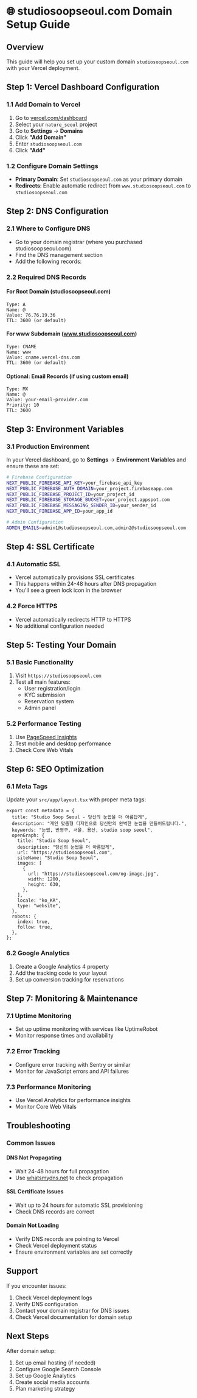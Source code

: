 # 🌐 studiosoopseoul.com Domain Setup Guide

## Overview

This guide will help you set up your custom domain `studiosoopseoul.com` with your Vercel deployment.

## Step 1: Vercel Dashboard Configuration

### 1.1 Add Domain to Vercel

1. Go to [vercel.com/dashboard](https://vercel.com/dashboard)
2. Select your `nature_seoul` project
3. Go to **Settings** → **Domains**
4. Click **"Add Domain"**
5. Enter `studiosoopseoul.com`
6. Click **"Add"**

### 1.2 Configure Domain Settings

- **Primary Domain**: Set `studiosoopseoul.com` as your primary domain
- **Redirects**: Enable automatic redirect from `www.studiosoopseoul.com` to `studiosoopseoul.com`

## Step 2: DNS Configuration

### 2.1 Where to Configure DNS

- Go to your domain registrar (where you purchased studiosoopseoul.com)
- Find the DNS management section
- Add the following records:

### 2.2 Required DNS Records

#### For Root Domain (studiosoopseoul.com)

```
Type: A
Name: @
Value: 76.76.19.36
TTL: 3600 (or default)
```

#### For www Subdomain (www.studiosoopseoul.com)

```
Type: CNAME
Name: www
Value: cname.vercel-dns.com
TTL: 3600 (or default)
```

#### Optional: Email Records (if using custom email)

```
Type: MX
Name: @
Value: your-email-provider.com
Priority: 10
TTL: 3600
```

## Step 3: Environment Variables

### 3.1 Production Environment

In your Vercel dashboard, go to **Settings** → **Environment Variables** and ensure these are set:

```bash
# Firebase Configuration
NEXT_PUBLIC_FIREBASE_API_KEY=your_firebase_api_key
NEXT_PUBLIC_FIREBASE_AUTH_DOMAIN=your_project.firebaseapp.com
NEXT_PUBLIC_FIREBASE_PROJECT_ID=your_project_id
NEXT_PUBLIC_FIREBASE_STORAGE_BUCKET=your_project.appspot.com
NEXT_PUBLIC_FIREBASE_MESSAGING_SENDER_ID=your_sender_id
NEXT_PUBLIC_FIREBASE_APP_ID=your_app_id

# Admin Configuration
ADMIN_EMAILS=admin1@studiosoopseoul.com,admin2@studiosoopseoul.com
```

## Step 4: SSL Certificate

### 4.1 Automatic SSL

- Vercel automatically provisions SSL certificates
- This happens within 24-48 hours after DNS propagation
- You'll see a green lock icon in the browser

### 4.2 Force HTTPS

- Vercel automatically redirects HTTP to HTTPS
- No additional configuration needed

## Step 5: Testing Your Domain

### 5.1 Basic Functionality

1. Visit `https://studiosoopseoul.com`
2. Test all main features:
   - User registration/login
   - KYC submission
   - Reservation system
   - Admin panel

### 5.2 Performance Testing

1. Use [PageSpeed Insights](https://pagespeed.web.dev/)
2. Test mobile and desktop performance
3. Check Core Web Vitals

## Step 6: SEO Optimization

### 6.1 Meta Tags

Update your `src/app/layout.tsx` with proper meta tags:

```tsx
export const metadata = {
  title: "Studio Soop Seoul - 당신의 눈썹을 더 아름답게",
  description: "개인 맞춤형 디자인으로 당신만의 완벽한 눈썹을 만들어드립니다.",
  keywords: "눈썹, 반영구, 서울, 용산, studio soop seoul",
  openGraph: {
    title: "Studio Soop Seoul",
    description: "당신의 눈썹을 더 아름답게",
    url: "https://studiosoopseoul.com",
    siteName: "Studio Soop Seoul",
    images: [
      {
        url: "https://studiosoopseoul.com/og-image.jpg",
        width: 1200,
        height: 630,
      },
    ],
    locale: "ko_KR",
    type: "website",
  },
  robots: {
    index: true,
    follow: true,
  },
};
```

### 6.2 Google Analytics

1. Create a Google Analytics 4 property
2. Add the tracking code to your layout
3. Set up conversion tracking for reservations

## Step 7: Monitoring & Maintenance

### 7.1 Uptime Monitoring

- Set up uptime monitoring with services like UptimeRobot
- Monitor response times and availability

### 7.2 Error Tracking

- Configure error tracking with Sentry or similar
- Monitor for JavaScript errors and API failures

### 7.3 Performance Monitoring

- Use Vercel Analytics for performance insights
- Monitor Core Web Vitals

## Troubleshooting

### Common Issues

#### DNS Not Propagating

- Wait 24-48 hours for full propagation
- Use [whatsmydns.net](https://www.whatsmydns.net/) to check propagation

#### SSL Certificate Issues

- Wait up to 24 hours for automatic SSL provisioning
- Check DNS records are correct

#### Domain Not Loading

- Verify DNS records are pointing to Vercel
- Check Vercel deployment status
- Ensure environment variables are set correctly

## Support

If you encounter issues:

1. Check Vercel deployment logs
2. Verify DNS configuration
3. Contact your domain registrar for DNS issues
4. Check Vercel documentation for domain setup

## Next Steps

After domain setup:

1. Set up email hosting (if needed)
2. Configure Google Search Console
3. Set up Google Analytics
4. Create social media accounts
5. Plan marketing strategy
